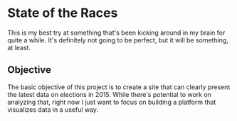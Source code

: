 # State of the Races
This is my best try at something that's been kicking around in my brain for quite a while. It's definitely not going to be perfect, but it will be something, at least.

## Objective
The basic objective of this project is to create a site that can clearly present the latest data on elections in 2015. While there's potential to work on analyzing that, right now I just want to focus on building a platform that visualizes data in a useful way.
